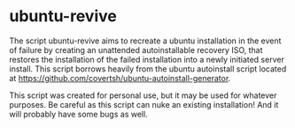 # ubuntu-revive

The script ubuntu-revive aims to recreate a ubuntu installation in the event of failure by creating an unattended autoinstallable recovery ISO, that restores the installation of the failed installation into a newly initiated server install. This script borrows heavily from the ubuntu autoinstall script located at https://github.com/covertsh/ubuntu-autoinstall-generator.    

This script was created for personal use, but it may be used for whatever purposes. Be careful as this script can nuke an existing installation! And it will probably have some bugs as well.

